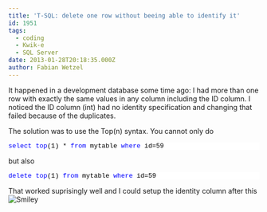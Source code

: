 ```yaml
---
title: 'T-SQL: delete one row without beeing able to identify it'
id: 1951
tags:
  - coding
  - Kwik-e
  - SQL Server
date: 2013-01-28T20:18:35.000Z
author: Fabian Wetzel
---
```


It happened in a development database some time ago: I had more than one row with exactly the same values in any column including the ID column. I noticed the ID column (int) had no identity specification and changing that failed because of the duplicates.

The solution was to use the Top(n) syntax. You cannot only do
<pre class="csharpcode"><span class="kwrd">select</span> <span class="kwrd">top</span>(1) * <span class="kwrd">from</span> mytable <span class="kwrd">where</span> id=59</pre>
<style type="text/css">.csharpcode, .csharpcode pre
{
	font-size: small;
	color: black;
	font-family: consolas, "Courier New", courier, monospace;
	background-color: #ffffff;
	/*white-space: pre;*/
}
.csharpcode pre { margin: 0em; }
.csharpcode .rem { color: #008000; }
.csharpcode .kwrd { color: #0000ff; }
.csharpcode .str { color: #006080; }
.csharpcode .op { color: #0000c0; }
.csharpcode .preproc { color: #cc6633; }
.csharpcode .asp { background-color: #ffff00; }
.csharpcode .html { color: #800000; }
.csharpcode .attr { color: #ff0000; }
.csharpcode .alt 
{
	background-color: #f4f4f4;
	width: 100%;
	margin: 0em;
}
.csharpcode .lnum { color: #606060; }
</style>

but also
<pre class="csharpcode"><span class="kwrd">delete</span> <span class="kwrd">top</span>(1) <span class="kwrd">from</span> mytable <span class="kwrd">where</span> id=59</pre>
<style type="text/css">.csharpcode, .csharpcode pre
{
	font-size: small;
	color: black;
	font-family: consolas, "Courier New", courier, monospace;
	background-color: #ffffff;
	/*white-space: pre;*/
}
.csharpcode pre { margin: 0em; }
.csharpcode .rem { color: #008000; }
.csharpcode .kwrd { color: #0000ff; }
.csharpcode .str { color: #006080; }
.csharpcode .op { color: #0000c0; }
.csharpcode .preproc { color: #cc6633; }
.csharpcode .asp { background-color: #ffff00; }
.csharpcode .html { color: #800000; }
.csharpcode .attr { color: #ff0000; }
.csharpcode .alt 
{
	background-color: #f4f4f4;
	width: 100%;
	margin: 0em;
}
.csharpcode .lnum { color: #606060; }
</style>
That worked suprisingly well and I could setup the identity column after this ![Smiley](https://az275061.vo.msecnd.net/blogmedia/2013/01/wlEmoticon-smile.png)
